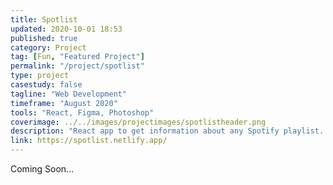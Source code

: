 ```yaml
---
title: Spotlist
updated: 2020-10-01 18:53
published: true
category: Project
tag: [Fun, "Featured Project"]
permalink: "/project/spotlist"
type: project
casestudy: false
tagline: "Web Development"
timeframe: "August 2020"
tools: "React, Figma, Photoshop"
coverimage: ../../images/projectimages/spotlistheader.png
description: "React app to get information about any Spotify playlist. Motivated by the frustration about how difficult Spotify makes it to copy track, album, or artist name, which was obstructing me from discovering kpop and Thai artists."
link: https://spotlist.netlify.app/
---
```


<div class="csblock" id="overview"> 
    Coming Soon... 
</div>